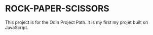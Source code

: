 # ROCK-PAPER-SCISSORS
This project is for the Odin Project Path.
It is my first my projet built on JavaScript.